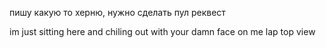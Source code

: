 пишу какую то херню, нужно сделать пул реквест

im just sitting here and chiling out with your damn face on me lap top view
